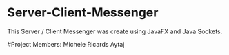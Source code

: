 # Server-Client-Messenger

This Server / Client Messenger was create using JavaFX and Java Sockets.


#Project Members:
Michele
Ricards
Aytaj
